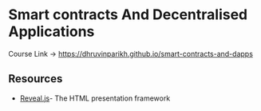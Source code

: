 # Smart contracts And Decentralised Applications

Course Link -> https://dhruvinparikh.github.io/smart-contracts-and-dapps

## Resources

* [Reveal.js](https://revealjs.com/#/)- The HTML presentation framework
